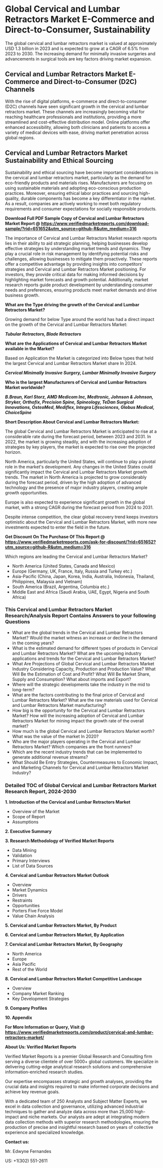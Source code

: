 <h1>Global Cervical and Lumbar Retractors Market E-Commerce and Direct-to-Consumer, Sustainability</h1><p class=""><p>The global cervical and lumbar retractors market is valued at approximately USD 1.3 billion in 2023 and is expected to grow at a CAGR of 6.5% from 2023 to 2030. The increasing demand for minimally invasive surgeries and advancements in surgical tools are key factors driving market expansion.</p><h2>Cervical and Lumbar Retractors Market E-Commerce and Direct-to-Consumer (D2C) Channels</h2><p>With the rise of digital platforms, e-commerce and direct-to-consumer (D2C) channels have seen significant growth in the cervical and lumbar retractors market. These channels are increasingly becoming vital for reaching healthcare professionals and institutions, providing a more streamlined and cost-effective distribution model. Online platforms offer enhanced accessibility, allowing both clinicians and patients to access a variety of medical devices with ease, driving market penetration across global regions.</p><h2>Cervical and Lumbar Retractors Market Sustainability and Ethical Sourcing</h2><p>Sustainability and ethical sourcing have become important considerations in the cervical and lumbar retractors market, particularly as the demand for eco-friendly products and materials rises. Manufacturers are focusing on using sustainable materials and adopting eco-conscious production practices. Moreover, ensuring ethical labor practices and sourcing high-quality, durable components has become a key differentiator in the market. As a result, companies are actively working to meet both regulatory requirements and consumer expectations for socially responsible products.</p></p><p class=""><strong>Download Full PDF Sample Copy of Cervical and Lumbar Retractors Market Report @ <a href="https://www.verifiedmarketreports.com/download-sample/?rid=651652&utm_source=github-R&utm_medium=316" target="_blank">https://www.verifiedmarketreports.com/download-sample/?rid=651652&utm_source=github-R&utm_medium=316</a></strong></p><p>The importance of&nbsp;Cervical and Lumbar Retractors Market research reports lies in their ability to aid strategic planning, helping businesses develop effective strategies by understanding market trends and dynamics. They play a crucial role in risk management by identifying potential risks and challenges, allowing businesses to mitigate them proactively. These reports offer a competitive advantage by providing insights into competitors' strategies and Cervical and Lumbar Retractors Market positioning. For investors, they provide critical data for making informed decisions by highlighting market forecasts and growth potential. Additionally, market research reports guide product development by understanding consumer needs and preferences, ensuring products meet market demands and drive business growth.</p><p><strong>What are the&nbsp;Type driving the growth of the Cervical and Lumbar Retractors Market?</strong></p><p id="" class="">Growing demand for below Type around the world has had a direct impact on the growth of the Cervical and Lumbar Retractors Market:</p><p class=""><em><strong>Tubular Retractors, Blade Retractors</strong></em></p><p class=""><strong>What are the&nbsp;Applications&nbsp;of Cervical and Lumbar Retractors Market available in the Market?</strong></p><p id="" class="">Based on Application the Market is categorized into Below types that held the largest Cervical and Lumbar Retractors Market share In 2024.</p><p class=""><em><strong>Cervical Minimally Invasive Surgery, Lumbar Minimally Invasive Surgery</strong></em></p><p class=""><strong>Who is the largest Manufacturers of Cervical and Lumbar Retractors Market worldwide?</strong></p><p><em><strong>B.Braun, Karl Storz, AMD Medicom Inc, Medtronic, Johnson & Johnson, Stryker, Orthofix, Precision Spine, Spineology, TeDan Surgical Innovations, OsteoMed, Mediflex, Integra Lifesciences, Globus Medical, ChoiceSpine</strong></em></p><p id="" class=""><strong>Short Description About Cervical and Lumbar Retractors Market:</strong></p><p>The global Cervical and Lumbar Retractors Market is anticipated to rise at a considerable rate during the forecast period, between 2023 and 2031. In 2022, the market is growing steadily, and with the increasing adoption of strategies by key players, the market is expected to rise over the projected horizon.</p><p>North America, particularly the United States, will continue to play a pivotal role in the market's development. Any changes in the United States could significantly impact the Cervical and Lumbar Retractors Market growth trends. The market in North America is projected to grow considerably during the forecast period, driven by the high adoption of advanced technology and the presence of major industry players, creating ample growth opportunities.</p><p>Europe is also expected to experience significant growth in the global market, with a strong CAGR during the forecast period from 2024 to 2031.</p><p>Despite intense competition, the clear global recovery trend keeps investors optimistic about the Cervical and Lumbar Retractors Market, with more new investments expected to enter the field in the future.</p><p id="" class=""><strong>Get Discount On The Purchase Of This Report @ <a href="https://www.verifiedmarketreports.com/ask-for-discount/?rid=651652?utm_source=github-R&utm_medium=316" target="_blank">https://www.verifiedmarketreports.com/ask-for-discount/?rid=651652?utm_source=github-R&utm_medium=316</a></strong></p><p class="">Which regions are leading the Cervical and Lumbar Retractors Market?</p><ul><li>North America (United States, Canada and Mexico)</li><li>Europe (Germany, UK, France, Italy, Russia and Turkey etc.)</li><li>Asia-Pacific (China, Japan, Korea, India, Australia, Indonesia, Thailand, Philippines, Malaysia and Vietnam)</li><li>South America (Brazil, Argentina, Columbia etc.)</li><li>Middle East and Africa (Saudi Arabia, UAE, Egypt, Nigeria and South Africa)</li></ul><h3 id="" class="">This Cervical and Lumbar Retractors Market Research/Analysis Report Contains Answers to your following Questions</h3><ul><li>What are the global trends in the Cervical and Lumbar Retractors Market? Would the market witness an increase or decline in the demand in the coming years?</li><li>What is the estimated demand for different types of products in Cervical and Lumbar Retractors Market? What are the upcoming industry applications and trends for the Cervical and Lumbar Retractors Market?</li><li>What Are Projections of Global Cervical and Lumbar Retractors Market Industry Considering Capacity, Production and Production Value? What Will Be the Estimation of Cost and Profit? What Will Be Market Share, Supply and Consumption? What about imports and Export?</li><li>Where will the strategic developments take the industry in the mid to long-term?</li><li>What are the factors contributing to the final price of Cervical and Lumbar Retractors Market? What are the raw materials used for Cervical and Lumbar Retractors Market manufacturing?</li><li>How big is the opportunity for the Cervical and Lumbar Retractors Market? How will the increasing adoption of Cervical and Lumbar Retractors Market for mining impact the growth rate of the overall market?</li><li>How much is the global Cervical and Lumbar Retractors Market worth? What was the value of the market In 2020?</li><li>Who are the major players operating in the Cervical and Lumbar Retractors Market? Which companies are the front runners?</li><li>Which are the recent industry trends that can be implemented to generate additional revenue streams?</li><li>What Should Be Entry Strategies, Countermeasures to Economic Impact, and Marketing Channels for Cervical and Lumbar Retractors Market Industry?</li></ul><h3 id="" class="">Detailed TOC of Global Cervical and Lumbar Retractors Market Research Report, 2024-2030</h3><p id="" class=""><strong>1. Introduction of the Cervical and Lumbar Retractors Market</strong></p><ul><li>Overview of the Market</li><li>Scope of Report</li><li>Assumptions</li></ul><p id="" class=""><strong>2. Executive Summary</strong></p><p id="" class=""><strong>3. Research Methodology of Verified Market Reports</strong></p><ul><li>Data Mining</li><li>Validation</li><li>Primary Interviews</li><li>List of Data Sources</li></ul><p id="" class=""><strong>4. Cervical and Lumbar Retractors Market Outlook</strong></p><ul><li>Overview</li><li>Market Dynamics</li><li>Drivers</li><li>Restraints</li><li>Opportunities</li><li>Porters Five Force Model</li><li>Value Chain Analysis</li></ul><p id="" class=""><strong>5. Cervical and Lumbar Retractors Market, By Product</strong></p><p id="" class=""><strong>6. Cervical and Lumbar Retractors Market, By Application</strong></p><p id="" class=""><strong>7. Cervical and Lumbar Retractors Market, By Geography</strong></p><ul><li>North America</li><li>Europe</li><li>Asia Pacific</li><li>Rest of the World</li></ul><p id="" class=""><strong>8. Cervical and Lumbar Retractors Market Competitive Landscape</strong></p><ul><li>Overview</li><li>Company Market Ranking</li><li>Key Development Strategies</li></ul><p id="" class=""><strong>9. Company Profiles</strong></p><p id="" class=""><strong>10. Appendix</strong></p><p id="" class=""><strong>For More Information or Query, Visit @ <a href="https://www.verifiedmarketreports.com/product/cervical-and-lumbar-retractors-market/" target="_blank">https://www.verifiedmarketreports.com/product/cervical-and-lumbar-retractors-market/</a></strong></p><p id="" class=""><strong>About Us: Verified Market Reports</strong></p><p id="" class="">Verified Market Reports is a premier Global Research and Consulting firm serving a diverse clientele of over 5000+ global customers. We specialize in delivering cutting-edge analytical research solutions and comprehensive information-enriched research studies.</p><p id="" class="">Our expertise encompasses strategic and growth analyses, providing the crucial data and insights required to make informed corporate decisions and achieve key revenue goals.</p><p id="" class="">With a dedicated team of 250 Analysts and Subject Matter Experts, we excel in data collection and governance, utilizing advanced industrial techniques to gather and analyze data across more than 25,000 high-impact and niche markets. Our analysts are adept at integrating modern data collection methods with superior research methodologies, ensuring the production of precise and insightful research based on years of collective experience and specialized knowledge.</p><p id="" class=""><strong>Contact us:</strong></p><p id="" class="">Mr. Edwyne Fernandes</p><p id="" class="">US: +1(302) 551-2611</p>
